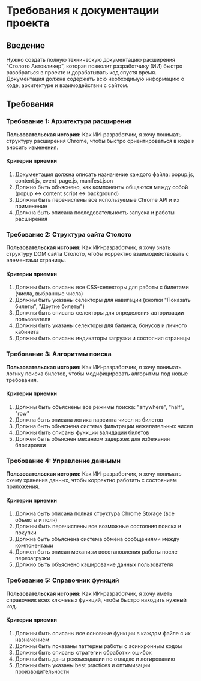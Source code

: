 # Требования к документации проекта

## Введение

Нужно создать полную техническую документацию расширения "Столото Автокликер", которая позволит разработчику (ИИ) быстро разобраться в проекте и дорабатывать код спустя время. Документация должна содержать всю необходимую информацию о коде, архитектуре и взаимодействии с сайтом.

## Требования

### Требование 1: Архитектура расширения

**Пользовательская история:** Как ИИ-разработчик, я хочу понимать структуру расширения Chrome, чтобы быстро ориентироваться в коде и вносить изменения.

#### Критерии приемки

1. Документация должна описать назначение каждого файла: popup.js, content.js, event_page.js, manifest.json
2. Должно быть объяснено, как компоненты общаются между собой (popup ↔ content script ↔ background)
3. Должны быть перечислены все используемые Chrome API и их применение
4. Должна быть описана последовательность запуска и работы расширения

### Требование 2: Структура сайта Столото

**Пользовательская история:** Как ИИ-разработчик, я хочу знать структуру DOM сайта Столото, чтобы корректно взаимодействовать с элементами страницы.

#### Критерии приемки

1. Должны быть описаны все CSS-селекторы для работы с билетами (числа, выбранные числа)
2. Должны быть указаны селекторы для навигации (кнопки "Показать билеты", "Другие билеты")
3. Должны быть описаны селекторы для определения авторизации пользователя
4. Должны быть указаны селекторы для баланса, бонусов и личного кабинета
5. Должны быть описаны индикаторы загрузки и состояния страницы

### Требование 3: Алгоритмы поиска

**Пользовательская история:** Как ИИ-разработчик, я хочу понимать логику поиска билетов, чтобы модифицировать алгоритмы под новые требования.

#### Критерии приемки

1. Должны быть объяснены все режимы поиска: "anywhere", "half", "row"
2. Должна быть описана логика парсинга чисел из билетов
3. Должна быть объяснена система фильтрации нежелательных чисел
4. Должны быть описаны функции валидации билетов
5. Должен быть объяснен механизм задержек для избежания блокировки

### Требование 4: Управление данными

**Пользовательская история:** Как ИИ-разработчик, я хочу понимать схему хранения данных, чтобы корректно работать с состоянием приложения.

#### Критерии приемки

1. Должна быть описана полная структура Chrome Storage (все объекты и поля)
2. Должны быть перечислены все возможные состояния поиска и покупки
3. Должна быть объяснена система обмена сообщениями между компонентами
4. Должен быть описан механизм восстановления работы после перезагрузки
5. Должно быть объяснено кэширование данных пользователя

### Требование 5: Справочник функций

**Пользовательская история:** Как ИИ-разработчик, я хочу иметь справочник всех ключевых функций, чтобы быстро находить нужный код.

#### Критерии приемки

1. Должны быть описаны все основные функции в каждом файле с их назначением
2. Должны быть показаны паттерны работы с асинхронным кодом
3. Должны быть описаны стратегии обработки ошибок
4. Должны быть даны рекомендации по отладке и логированию
5. Должны быть указаны best practices и оптимизации производительности